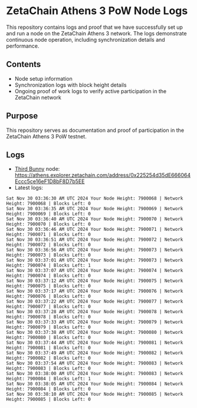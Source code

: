 # ZetaChain Athens 3 PoW Node Logs
This repository contains logs and proof that we have successfully set up and run a node on the ZetaChain Athens 3 network. The logs demonstrate continuous node operation, including synchronization details and performance.

## Contents
- Node setup information
- Synchronization logs with block height details
- Ongoing proof of work logs to verify active participation in the ZetaChain network

## Purpose
This repository serves as documentation and proof of participation in the ZetaChain Athens 3 PoW testnet.

## Logs

- [Third Bunny](https://thirdbunny.xyz/) node: https://athens.explorer.zetachain.com/address/0x225254d35dE666064Eccc5ce16eF1D8bF8D7b5EE
- Latest logs:
```
Sat Nov 30 03:36:30 AM UTC 2024 Your Node Height: 7900068 | Network Height: 7900068 | Blocks Left: 0
Sat Nov 30 03:36:35 AM UTC 2024 Your Node Height: 7900069 | Network Height: 7900069 | Blocks Left: 0
Sat Nov 30 03:36:40 AM UTC 2024 Your Node Height: 7900070 | Network Height: 7900070 | Blocks Left: 0
Sat Nov 30 03:36:46 AM UTC 2024 Your Node Height: 7900071 | Network Height: 7900071 | Blocks Left: 0
Sat Nov 30 03:36:51 AM UTC 2024 Your Node Height: 7900072 | Network Height: 7900072 | Blocks Left: 0
Sat Nov 30 03:36:56 AM UTC 2024 Your Node Height: 7900073 | Network Height: 7900073 | Blocks Left: 0
Sat Nov 30 03:37:01 AM UTC 2024 Your Node Height: 7900073 | Network Height: 7900074 | Blocks Left: 1
Sat Nov 30 03:37:07 AM UTC 2024 Your Node Height: 7900074 | Network Height: 7900074 | Blocks Left: 0
Sat Nov 30 03:37:12 AM UTC 2024 Your Node Height: 7900075 | Network Height: 7900075 | Blocks Left: 0
Sat Nov 30 03:37:17 AM UTC 2024 Your Node Height: 7900076 | Network Height: 7900076 | Blocks Left: 0
Sat Nov 30 03:37:22 AM UTC 2024 Your Node Height: 7900077 | Network Height: 7900077 | Blocks Left: 0
Sat Nov 30 03:37:28 AM UTC 2024 Your Node Height: 7900078 | Network Height: 7900078 | Blocks Left: 0
Sat Nov 30 03:37:33 AM UTC 2024 Your Node Height: 7900079 | Network Height: 7900079 | Blocks Left: 0
Sat Nov 30 03:37:38 AM UTC 2024 Your Node Height: 7900080 | Network Height: 7900080 | Blocks Left: 0
Sat Nov 30 03:37:44 AM UTC 2024 Your Node Height: 7900081 | Network Height: 7900081 | Blocks Left: 0
Sat Nov 30 03:37:49 AM UTC 2024 Your Node Height: 7900082 | Network Height: 7900082 | Blocks Left: 0
Sat Nov 30 03:37:54 AM UTC 2024 Your Node Height: 7900083 | Network Height: 7900083 | Blocks Left: 0
Sat Nov 30 03:38:00 AM UTC 2024 Your Node Height: 7900083 | Network Height: 7900084 | Blocks Left: 1
Sat Nov 30 03:38:05 AM UTC 2024 Your Node Height: 7900084 | Network Height: 7900084 | Blocks Left: 0
Sat Nov 30 03:38:10 AM UTC 2024 Your Node Height: 7900085 | Network Height: 7900085 | Blocks Left: 0
```
